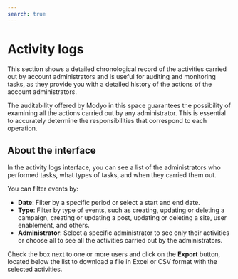 ```yaml
---
search: true
---
```


# Activity logs

This section shows a detailed chronological record of the activities carried out by account administrators and is useful for auditing and monitoring tasks, as they provide you with a detailed history of the actions of the account administrators.

The auditability offered by Modyo in this space guarantees the possibility of examining all the actions carried out by any administrator. This is essential to accurately determine the responsibilities that correspond to each operation.


## About the interface

In the activity logs interface, you can see a list of the administrators who performed tasks, what types of tasks, and when they carried them out.

You can filter events by:
 - **Date**: Filter by a specific period or select a start and end date.
- **Type**: Filter by type of events, such as creating, updating or deleting a campaign, creating or updating a post, updating or deleting a site, user enablement, and others.
- **Administrator**: Select a specific administrator to see only their activities or choose all to see all the activities carried out by the administrators.

Check the box next to one or more users and click on the **Export** button, located below the list to download a file in Excel or CSV format with the selected activities.